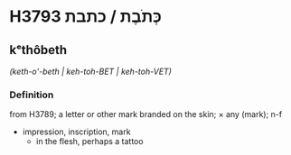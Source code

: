 # H3793 כְּתֹבֶת / כתבת

## kᵉthôbeth

_(keth-o'-beth | keh-toh-BET | keh-toh-VET)_

### Definition

from H3789; a letter or other mark branded on the skin; × any (mark); n-f

- impression, inscription, mark
  - in the flesh, perhaps a tattoo
